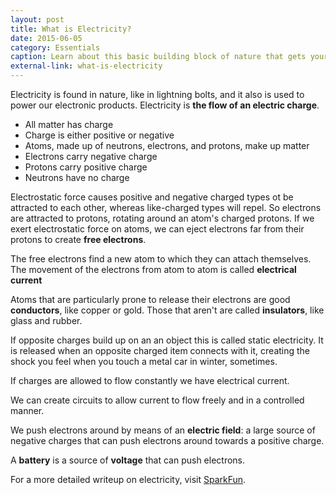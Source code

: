 ```yaml
---
layout: post
title: What is Electricity?
date: 2015-06-05
category: Essentials
caption: Learn about this basic building block of nature that gets your electronics up and running
external-link: what-is-electricity
---
```


Electricity is found in nature, like in lightning bolts, and it also is used to power our electronic products. Electricity is **the flow of an electric charge**.

- All matter has charge
- Charge is either positive or negative
- Atoms, made up of neutrons, electrons, and protons, make up matter
- Electrons carry negative charge
- Protons carry positive charge
- Neutrons have no charge

Electrostatic force causes positive and negative charged types ot be attracted to each other, whereas like-charged types will repel.
So electrons are attracted to protons, rotating around an atom's charged protons. If we exert electrostatic force on atoms, we can eject electrons far from their protons to create **free electrons**.

The free electrons find a new atom to which they can attach themselves. The movement of the electrons from atom to atom is called **electrical current**

Atoms that are particularly prone to release their electrons are good **conductors**, like copper or gold. Those that aren't are called **insulators**, like glass and rubber.

If opposite charges build up on an an object this is called static electricity. It is released when an opposite charged item connects with it, creating the shock you feel when you touch a metal car in winter, sometimes.

If charges are allowed to flow constantly we have electrical current.

We can create circuits to allow current to flow freely and in a controlled manner.

We push electrons around by means of an **electric field**: a large source of negative charges that can push electrons around towards a positive charge.

A **battery** is a source of **voltage** that can push electrons.

For a more detailed writeup on electricity, visit [SparkFun](https://learn.sparkfun.com/tutorials/what-is-electricity).

